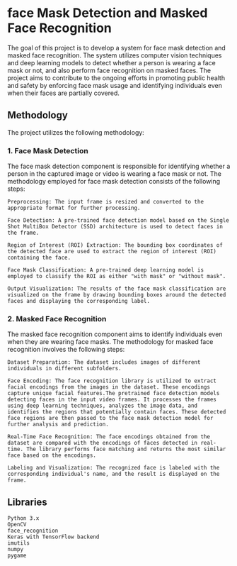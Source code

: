 # face Mask Detection and Masked Face Recognition 


The goal of this project is to develop a system for face mask detection and masked face recognition. The system utilizes computer vision techniques and deep learning models to detect whether a person is wearing a face mask or not, and also perform face recognition on masked faces. The project aims to contribute to the ongoing efforts in promoting public health and safety by enforcing face mask usage and identifying individuals even when their faces are partially covered.

## Methodology

The project utilizes the following methodology:
### 1. Face Mask Detection

The face mask detection component is responsible for identifying whether a person in the captured image or video is wearing a face mask or not. The methodology employed for face mask detection consists of the following steps:

    Preprocessing: The input frame is resized and converted to the appropriate format for further processing.

    Face Detection: A pre-trained face detection model based on the Single Shot MultiBox Detector (SSD) architecture is used to detect faces in the frame.

    Region of Interest (ROI) Extraction: The bounding box coordinates of the detected face are used to extract the region of interest (ROI) containing the face.

    Face Mask Classification: A pre-trained deep learning model is employed to classify the ROI as either "with mask" or "without mask".

    Output Visualization: The results of the face mask classification are visualized on the frame by drawing bounding boxes around the detected faces and displaying the corresponding label.

### 2. Masked Face Recognition

 The masked face recognition component aims to identify individuals even when they are wearing face masks. The methodology for masked face recognition involves the following steps:

    Dataset Preparation: The dataset includes images of different individuals in different subfolders. 

    Face Encoding: The face recognition library is utilized to extract facial encodings from the images in the dataset. These encodings capture unique facial features.The pretrained face detection models detecting faces in the input video frames. It processes the frames using deep learning techniques, analyzes the image data, and identifies the regions that potentially contain faces. These detected face regions are then passed to the face mask detection model for further analysis and prediction.

    Real-Time Face Recognition: The face encodings obtained from the dataset are compared with the encodings of faces detected in real-time. The library performs face matching and returns the most similar face based on the encodings.

    Labeling and Visualization: The recognized face is labeled with the corresponding individual's name, and the result is displayed on the frame.

## Libraries

    Python 3.x
    OpenCV
    face_recognition
    Keras with TensorFlow backend
    imutils
    numpy
    pygame
    